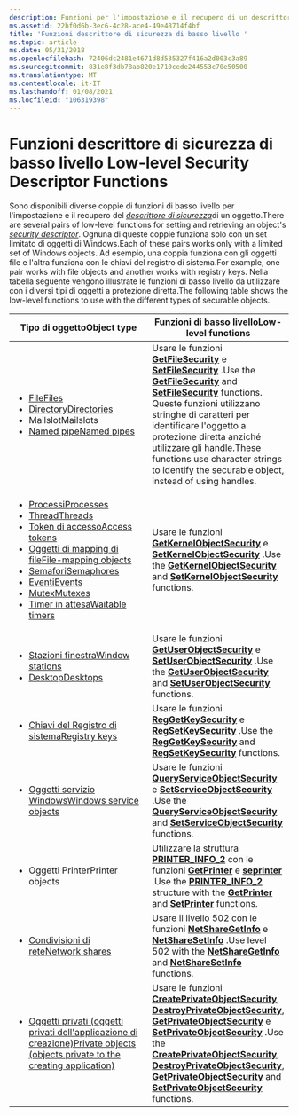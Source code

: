```yaml
---
description: Funzioni per l'impostazione e il recupero di un descrittore di sicurezza degli oggetti.
ms.assetid: 22bf0d6b-3ec6-4c28-ace4-49e48714f4bf
title: 'Funzioni descrittore di sicurezza di basso livello '
ms.topic: article
ms.date: 05/31/2018
ms.openlocfilehash: 72406dc2481e4671d8d535327f416a2d003c3a89
ms.sourcegitcommit: 831e8f3db78ab820e1710cede244553c70e50500
ms.translationtype: MT
ms.contentlocale: it-IT
ms.lasthandoff: 01/08/2021
ms.locfileid: "106319398"
---
```

# <a name="low-level-security-descriptor-functions"></a><span data-ttu-id="d9dab-103">Funzioni descrittore di sicurezza di basso livello </span><span class="sxs-lookup"><span data-stu-id="d9dab-103">Low-level Security Descriptor Functions</span></span>

<span data-ttu-id="d9dab-104">Sono disponibili diverse coppie di funzioni di basso livello per l'impostazione e il recupero del [*descrittore di sicurezza*](/windows/desktop/SecGloss/s-gly)di un oggetto.</span><span class="sxs-lookup"><span data-stu-id="d9dab-104">There are several pairs of low-level functions for setting and retrieving an object's [*security descriptor*](/windows/desktop/SecGloss/s-gly).</span></span> <span data-ttu-id="d9dab-105">Ognuna di queste coppie funziona solo con un set limitato di oggetti di Windows.</span><span class="sxs-lookup"><span data-stu-id="d9dab-105">Each of these pairs works only with a limited set of Windows objects.</span></span> <span data-ttu-id="d9dab-106">Ad esempio, una coppia funziona con gli oggetti file e l'altra funziona con le chiavi del registro di sistema.</span><span class="sxs-lookup"><span data-stu-id="d9dab-106">For example, one pair works with file objects and another works with registry keys.</span></span> <span data-ttu-id="d9dab-107">Nella tabella seguente vengono illustrate le funzioni di basso livello da utilizzare con i diversi tipi di oggetti a protezione diretta.</span><span class="sxs-lookup"><span data-stu-id="d9dab-107">The following table shows the low-level functions to use with the different types of securable objects.</span></span>



<table>
<colgroup>
<col style="width: 50%" />
<col style="width: 50%" />
</colgroup>
<thead>
<tr class="header">
<th><span data-ttu-id="d9dab-108">Tipo di oggetto</span><span class="sxs-lookup"><span data-stu-id="d9dab-108">Object type</span></span></th>
<th><span data-ttu-id="d9dab-109">Funzioni di basso livello</span><span class="sxs-lookup"><span data-stu-id="d9dab-109">Low-level functions</span></span></th>
</tr>
</thead>
<tbody>
<tr class="odd">
<td><ul>
<li><span data-ttu-id="d9dab-110"><a href="/windows/desktop/FileIO/file-security-and-access-rights">File</a></span><span class="sxs-lookup"><span data-stu-id="d9dab-110"><a href="/windows/desktop/FileIO/file-security-and-access-rights">Files</a></span></span></li>
<li><span data-ttu-id="d9dab-111"><a href="/windows/desktop/FileIO/file-security-and-access-rights">Directory</a></span><span class="sxs-lookup"><span data-stu-id="d9dab-111"><a href="/windows/desktop/FileIO/file-security-and-access-rights">Directories</a></span></span></li>
<li><span data-ttu-id="d9dab-112">Mailslot</span><span class="sxs-lookup"><span data-stu-id="d9dab-112">Mailslots</span></span></li>
<li><span data-ttu-id="d9dab-113"><a href="/windows/desktop/ipc/named-pipe-security-and-access-rights">Named pipe</a></span><span class="sxs-lookup"><span data-stu-id="d9dab-113"><a href="/windows/desktop/ipc/named-pipe-security-and-access-rights">Named pipes</a></span></span></li>
</ul></td>
<td><span data-ttu-id="d9dab-114">Usare le funzioni <a href="/windows/desktop/api/Winbase/nf-winbase-getfilesecuritya"><strong>GetFileSecurity</strong></a> e <a href="/windows/desktop/api/Winbase/nf-winbase-setfilesecuritya"><strong>SetFileSecurity</strong></a> .</span><span class="sxs-lookup"><span data-stu-id="d9dab-114">Use the <a href="/windows/desktop/api/Winbase/nf-winbase-getfilesecuritya"><strong>GetFileSecurity</strong></a> and <a href="/windows/desktop/api/Winbase/nf-winbase-setfilesecuritya"><strong>SetFileSecurity</strong></a> functions.</span></span> <span data-ttu-id="d9dab-115">Queste funzioni utilizzano stringhe di caratteri per identificare l'oggetto a protezione diretta anziché utilizzare gli handle.</span><span class="sxs-lookup"><span data-stu-id="d9dab-115">These functions use character strings to identify the securable object, instead of using handles.</span></span></td>
</tr>
<tr class="even">
<td><ul>
<li><span data-ttu-id="d9dab-116"><a href="/windows/desktop/ProcThread/process-security-and-access-rights">Processi</a></span><span class="sxs-lookup"><span data-stu-id="d9dab-116"><a href="/windows/desktop/ProcThread/process-security-and-access-rights">Processes</a></span></span></li>
<li><span data-ttu-id="d9dab-117"><a href="/windows/desktop/ProcThread/thread-security-and-access-rights">Thread</a></span><span class="sxs-lookup"><span data-stu-id="d9dab-117"><a href="/windows/desktop/ProcThread/thread-security-and-access-rights">Threads</a></span></span></li>
<li><span data-ttu-id="d9dab-118"><a href="access-rights-for-access-token-objects.md">Token di accesso</a></span><span class="sxs-lookup"><span data-stu-id="d9dab-118"><a href="access-rights-for-access-token-objects.md">Access tokens</a></span></span></li>
<li><span data-ttu-id="d9dab-119"><a href="/windows/desktop/Memory/file-mapping-security-and-access-rights">Oggetti di mapping di file</a></span><span class="sxs-lookup"><span data-stu-id="d9dab-119"><a href="/windows/desktop/Memory/file-mapping-security-and-access-rights">File-mapping objects</a></span></span></li>
<li><span data-ttu-id="d9dab-120"><a href="/windows/desktop/Sync/synchronization-object-security-and-access-rights">Semafori</a></span><span class="sxs-lookup"><span data-stu-id="d9dab-120"><a href="/windows/desktop/Sync/synchronization-object-security-and-access-rights">Semaphores</a></span></span></li>
<li><span data-ttu-id="d9dab-121"><a href="/windows/desktop/Sync/synchronization-object-security-and-access-rights">Eventi</a></span><span class="sxs-lookup"><span data-stu-id="d9dab-121"><a href="/windows/desktop/Sync/synchronization-object-security-and-access-rights">Events</a></span></span></li>
<li><span data-ttu-id="d9dab-122"><a href="/windows/desktop/Sync/synchronization-object-security-and-access-rights">Mutex</a></span><span class="sxs-lookup"><span data-stu-id="d9dab-122"><a href="/windows/desktop/Sync/synchronization-object-security-and-access-rights">Mutexes</a></span></span></li>
<li><span data-ttu-id="d9dab-123"><a href="/windows/desktop/Sync/synchronization-object-security-and-access-rights">Timer in attesa</a></span><span class="sxs-lookup"><span data-stu-id="d9dab-123"><a href="/windows/desktop/Sync/synchronization-object-security-and-access-rights">Waitable timers</a></span></span></li>
</ul></td>
<td><span data-ttu-id="d9dab-124">Usare le funzioni <a href="/windows/desktop/api/securitybaseapi/nf-securitybaseapi-getkernelobjectsecurity"><strong>GetKernelObjectSecurity</strong></a> e <a href="/windows/desktop/api/securitybaseapi/nf-securitybaseapi-setkernelobjectsecurity"><strong>SetKernelObjectSecurity</strong></a> .</span><span class="sxs-lookup"><span data-stu-id="d9dab-124">Use the <a href="/windows/desktop/api/securitybaseapi/nf-securitybaseapi-getkernelobjectsecurity"><strong>GetKernelObjectSecurity</strong></a> and <a href="/windows/desktop/api/securitybaseapi/nf-securitybaseapi-setkernelobjectsecurity"><strong>SetKernelObjectSecurity</strong></a> functions.</span></span></td>
</tr>
<tr class="odd">
<td><ul>
<li><span data-ttu-id="d9dab-125"><a href="/windows/desktop/winstation/window-station-security-and-access-rights">Stazioni finestra</a></span><span class="sxs-lookup"><span data-stu-id="d9dab-125"><a href="/windows/desktop/winstation/window-station-security-and-access-rights">Window stations</a></span></span></li>
<li><span data-ttu-id="d9dab-126"><a href="/windows/desktop/winstation/desktop-security-and-access-rights">Desktop</a></span><span class="sxs-lookup"><span data-stu-id="d9dab-126"><a href="/windows/desktop/winstation/desktop-security-and-access-rights">Desktops</a></span></span></li>
</ul></td>
<td><span data-ttu-id="d9dab-127">Usare le funzioni <a href="/windows/desktop/api/Winuser/nf-winuser-getuserobjectsecurity"><strong>GetUserObjectSecurity</strong></a> e <a href="/windows/desktop/api/Winuser/nf-winuser-setuserobjectsecurity"><strong>SetUserObjectSecurity</strong></a> .</span><span class="sxs-lookup"><span data-stu-id="d9dab-127">Use the <a href="/windows/desktop/api/Winuser/nf-winuser-getuserobjectsecurity"><strong>GetUserObjectSecurity</strong></a> and <a href="/windows/desktop/api/Winuser/nf-winuser-setuserobjectsecurity"><strong>SetUserObjectSecurity</strong></a> functions.</span></span></td>
</tr>
<tr class="even">
<td><ul>
<li><span data-ttu-id="d9dab-128"><a href="/windows/desktop/SysInfo/registry-key-security-and-access-rights">Chiavi del Registro di sistema</a></span><span class="sxs-lookup"><span data-stu-id="d9dab-128"><a href="/windows/desktop/SysInfo/registry-key-security-and-access-rights">Registry keys</a></span></span></li>
</ul></td>
<td><span data-ttu-id="d9dab-129">Usare le funzioni <a href="/windows/desktop/api/Winreg/nf-winreg-reggetkeysecurity"><strong>RegGetKeySecurity</strong></a> e <a href="/windows/desktop/api/Winreg/nf-winreg-regsetkeysecurity"><strong>RegSetKeySecurity</strong></a> .</span><span class="sxs-lookup"><span data-stu-id="d9dab-129">Use the <a href="/windows/desktop/api/Winreg/nf-winreg-reggetkeysecurity"><strong>RegGetKeySecurity</strong></a> and <a href="/windows/desktop/api/Winreg/nf-winreg-regsetkeysecurity"><strong>RegSetKeySecurity</strong></a> functions.</span></span></td>
</tr>
<tr class="odd">
<td><ul>
<li><span data-ttu-id="d9dab-130"><a href="/windows/desktop/Services/service-security-and-access-rights">Oggetti servizio Windows</a></span><span class="sxs-lookup"><span data-stu-id="d9dab-130"><a href="/windows/desktop/Services/service-security-and-access-rights">Windows service objects</a></span></span></li>
</ul></td>
<td><span data-ttu-id="d9dab-131">Usare le funzioni <a href="/windows/desktop/api/Winsvc/nf-winsvc-queryserviceobjectsecurity"><strong>QueryServiceObjectSecurity</strong></a> e <a href="/windows/desktop/api/Winsvc/nf-winsvc-setserviceobjectsecurity"><strong>SetServiceObjectSecurity</strong></a> .</span><span class="sxs-lookup"><span data-stu-id="d9dab-131">Use the <a href="/windows/desktop/api/Winsvc/nf-winsvc-queryserviceobjectsecurity"><strong>QueryServiceObjectSecurity</strong></a> and <a href="/windows/desktop/api/Winsvc/nf-winsvc-setserviceobjectsecurity"><strong>SetServiceObjectSecurity</strong></a> functions.</span></span></td>
</tr>
<tr class="even">
<td><ul>
<li><span data-ttu-id="d9dab-132">Oggetti Printer</span><span class="sxs-lookup"><span data-stu-id="d9dab-132">Printer objects</span></span></li>
</ul></td>
<td><span data-ttu-id="d9dab-133">Utilizzare la struttura <a href="/windows/desktop/printdocs/printer-info-2"><strong>PRINTER_INFO_2</strong></a> con le funzioni <a href="/windows/desktop/printdocs/getprinter"><strong>GetPrinter</strong></a> e <a href="/windows/desktop/printdocs/setprinter"><strong>seprinter</strong></a> .</span><span class="sxs-lookup"><span data-stu-id="d9dab-133">Use the <a href="/windows/desktop/printdocs/printer-info-2"><strong>PRINTER_INFO_2</strong></a> structure with the <a href="/windows/desktop/printdocs/getprinter"><strong>GetPrinter</strong></a> and <a href="/windows/desktop/printdocs/setprinter"><strong>SetPrinter</strong></a> functions.</span></span></td>
</tr>
<tr class="odd">
<td><ul>
<li><span data-ttu-id="d9dab-134"><a href="/windows/desktop/NetMgmt/security-requirements-for-the-network-management-functions">Condivisioni di rete</a></span><span class="sxs-lookup"><span data-stu-id="d9dab-134"><a href="/windows/desktop/NetMgmt/security-requirements-for-the-network-management-functions">Network shares</a></span></span></li>
</ul></td>
<td><span data-ttu-id="d9dab-135">Usare il livello 502 con le funzioni <a href="/windows/desktop/api/lmshare/nf-lmshare-netsharegetinfo"><strong>NetShareGetInfo</strong></a> e <a href="/windows/desktop/api/lmshare/nf-lmshare-netsharesetinfo"><strong>NetShareSetInfo</strong></a> .</span><span class="sxs-lookup"><span data-stu-id="d9dab-135">Use level 502 with the <a href="/windows/desktop/api/lmshare/nf-lmshare-netsharegetinfo"><strong>NetShareGetInfo</strong></a> and <a href="/windows/desktop/api/lmshare/nf-lmshare-netsharesetinfo"><strong>NetShareSetInfo</strong></a> functions.</span></span></td>
</tr>
<tr class="even">
<td><ul>
<li><span data-ttu-id="d9dab-136"><a href="acl-based-access-control.md">Oggetti privati (oggetti privati dell'applicazione di creazione)</a></span><span class="sxs-lookup"><span data-stu-id="d9dab-136"><a href="acl-based-access-control.md">Private objects (objects private to the creating application)</a></span></span></li>
</ul></td>
<td><span data-ttu-id="d9dab-137">Usare le funzioni <a href="/windows/desktop/api/securitybaseapi/nf-securitybaseapi-createprivateobjectsecurity"><strong>CreatePrivateObjectSecurity</strong></a>, <a href="/windows/desktop/api/securitybaseapi/nf-securitybaseapi-destroyprivateobjectsecurity"><strong>DestroyPrivateObjectSecurity</strong></a>, <a href="/windows/desktop/api/securitybaseapi/nf-securitybaseapi-getprivateobjectsecurity"><strong>GetPrivateObjectSecurity</strong></a> e <a href="/windows/desktop/api/securitybaseapi/nf-securitybaseapi-setprivateobjectsecurity"><strong>SetPrivateObjectSecurity</strong></a> .</span><span class="sxs-lookup"><span data-stu-id="d9dab-137">Use the <a href="/windows/desktop/api/securitybaseapi/nf-securitybaseapi-createprivateobjectsecurity"><strong>CreatePrivateObjectSecurity</strong></a>, <a href="/windows/desktop/api/securitybaseapi/nf-securitybaseapi-destroyprivateobjectsecurity"><strong>DestroyPrivateObjectSecurity</strong></a>, <a href="/windows/desktop/api/securitybaseapi/nf-securitybaseapi-getprivateobjectsecurity"><strong>GetPrivateObjectSecurity</strong></a> and <a href="/windows/desktop/api/securitybaseapi/nf-securitybaseapi-setprivateobjectsecurity"><strong>SetPrivateObjectSecurity</strong></a> functions.</span></span></td>
</tr>
</tbody>
</table>



 

 

 
